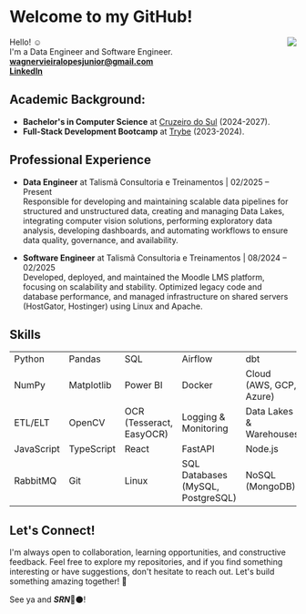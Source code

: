 # Welcome to my GitHub!
<div>
<img align="right" src="https://github-readme-stats.vercel.app/api/top-langs/?username=wagnerlopesbr&layout=compact&hide_title=true" />

Hello! ☺️<br>
I'm a Data Engineer and Software Engineer.<br>
<strong>wagnervieiralopesjunior@gmail.com<br>
<a href="https://www.linkedin.com/in/wagnerlopesbr/">LinkedIn</a></strong>
    <br>
</div>

## **Academic Background:**
- **Bachelor's in Computer Science** at [Cruzeiro do Sul](https://www.cruzeirodosulvirtual.com.br/) (2024-2027).  
- **Full-Stack Development Bootcamp** at [Trybe](https://www.betrybe.com/) (2023-2024).

## Professional Experience
- **Data Engineer** at Talismã Consultoria e Treinamentos | 02/2025 – Present  
  Responsible for developing and maintaining scalable data pipelines for structured and unstructured data, creating and managing Data Lakes, integrating computer vision solutions, performing exploratory data analysis, developing dashboards, and automating workflows to ensure data quality, governance, and availability.

- **Software Engineer** at Talismã Consultoria e Treinamentos | 08/2024 – 02/2025  
  Developed, deployed, and maintained the Moodle LMS platform, focusing on scalability and stability. Optimized legacy code and database performance, and managed infrastructure on shared servers (HostGator, Hostinger) using Linux and Apache.

## Skills

<table>
  <tr>
    <td>Python</td>
    <td>Pandas</td>
    <td>SQL</td>
    <td>Airflow</td>
    <td>dbt</td>
  </tr>
  <tr>
    <td>NumPy</td>
    <td>Matplotlib</td>
    <td>Power BI</td>
    <td>Docker</td>
    <td>Cloud (AWS, GCP, Azure)</td>
  </tr>
  <tr>
    <td>ETL/ELT</td>
    <td>OpenCV</td>
    <td>OCR (Tesseract, EasyOCR)</td>
    <td>Logging & Monitoring</td>
    <td>Data Lakes & Warehouses</td>
  </tr>
  <tr>
    <td>JavaScript</td>
    <td>TypeScript</td>
    <td>React</td>
    <td>FastAPI</td>
    <td>Node.js</td>
  </tr>
  <tr>
    <td>RabbitMQ</td>
    <td>Git</td>
    <td>Linux</td>
    <td>SQL Databases (MySQL, PostgreSQL)</td>
    <td>NoSQL (MongoDB)</td>
  </tr>
</table>

## Let's Connect!
I'm always open to collaboration, learning opportunities, and constructive feedback. Feel free to explore my repositories, and if you find something interesting or have suggestions, don't hesitate to reach out. Let's build something amazing together! 🚀

See ya and <i><strong>SRN</strong></i>🔴⚫!
